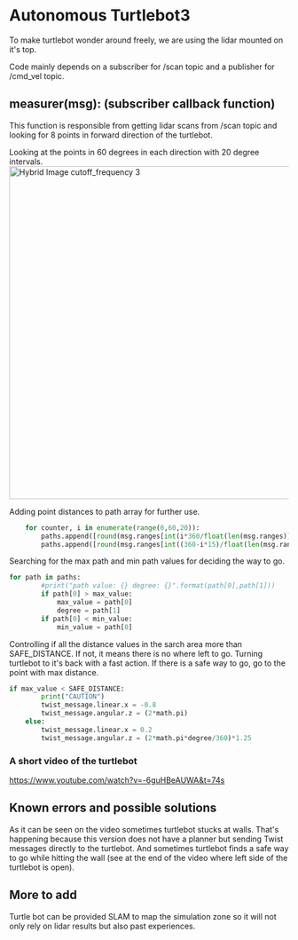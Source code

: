 # Autonomous Turtlebot3 

To make turtlebot wonder around freely, we are using the lidar mounted on it's top. 

Code mainly depends on a subscriber for /scan topic and a publisher for /cmd_vel topic.

## measurer(msg): (subscriber callback function)

This function is responsible from getting lidar scans from /scan topic and looking for 8 points in forward direction of the turtlebot. 

Looking at the points in 60 degrees in each direction with 20 degree intervals.
<img width="600" alt="Hybrid Image cutoff_frequency 3" src="/imgs/hybrid_image_scales_3.jpg">

Adding point distances to path array for further use.
```python
	for counter, i in enumerate(range(0,60,20)):					
		paths.append([round(msg.ranges[int(i*360/float(len(msg.ranges)))],2),counter*15])
		paths.append([round(msg.ranges[int((360-i*15)/float(len(msg.ranges)))],2),-(counter*15)])
```

Searching for the max path and min path values for deciding the way to go.
```python
for path in paths:
		#print("path value: {} degree: {}".format(path[0],path[1]))
		if path[0] > max_value:
			max_value = path[0]
			degree = path[1]
		if path[0] < min_value:
			min_value = path[0]
```

Controlling if all the distance values in the sarch area more than SAFE_DISTANCE. If not, it means there is no where left to go. Turning turtlebot to it's back with a fast action. If there is a safe way to go, go to the point with max distance.
```python
if max_value < SAFE_DISTANCE:
		print("CAUTION")
		twist_message.linear.x = -0.8
		twist_message.angular.z = (2*math.pi)
	else:
		twist_message.linear.x = 0.2
		twist_message.angular.z = (2*math.pi*degree/360)*1.25
```

### A short video of the turtlebot
https://www.youtube.com/watch?v=-6guHBeAUWA&t=74s

## Known errors and possible solutions

As it can be seen on the video sometimes turtlebot stucks at walls. That's happening because this version does not have a planner but sending Twist messages directly to the turtlebot. And sometimes turtlebot finds a safe way to go while hitting the wall (see at the end of the video where left side of the turtlebot is open). 

## More to add

Turtle bot can be provided SLAM to map the simulation zone so it will not only rely on lidar results but also past experiences.  





